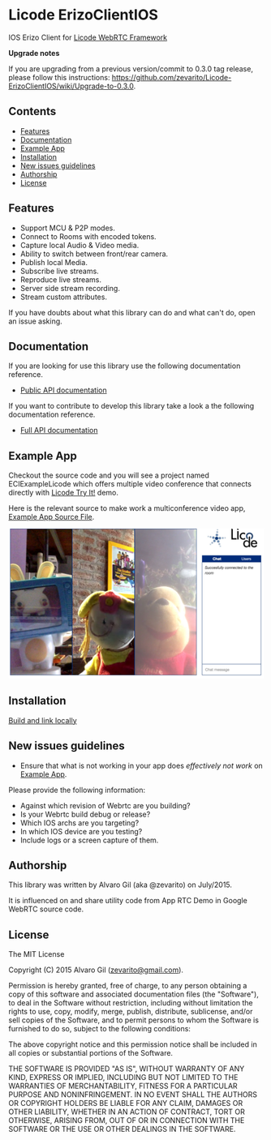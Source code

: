 # Licode ErizoClientIOS

IOS Erizo Client for [Licode WebRTC Framework](http://lynckia.com/licode)

**Upgrade notes**

If you are upgrading from a previous version/commit to 0.3.0 tag release, please follow this instructions: https://github.com/zevarito/Licode-ErizoClientIOS/wiki/Upgrade-to-0.3.0.

## Contents

* [Features](#features)
* [Documentation](#documentation)
* [Example App](#example-app)
* [Installation](#installation)
* [New issues guidelines](#new-issues-guidelines)
* [Authorship](#authorship)
* [License](#license)

## Features

  * Support MCU & P2P modes.
  * Connect to Rooms with encoded tokens.
  * Capture local Audio & Video media.
  * Ability to switch between front/rear camera.
  * Publish local Media.
  * Subscribe live streams.
  * Reproduce live streams.
  * Server side stream recording.
  * Stream custom attributes.

If you have doubts about what this library can do and what can't do, open an issue asking.

## Documentation

If you are looking for use this library use the following documentation reference.

* [Public API documentation](http://zevarito.github.io/Licode-ErizoClientIOS/docs/public/html/)

If you want to contribute to develop this library take a look a the following
documentation reference.

* [Full API documentation](http://zevarito.github.io/Licode-ErizoClientIOS/docs/dev/html/)

## Example App

Checkout the source code and you will see a project named ECIExampleLicode which
offers multiple video conference that connects directly with [Licode Try It!] demo.

Here is the relevant source to make work a multiconference video app, [Example App Source File].

![Example App](/screenshot.jpg?raw=true)

## Installation

[Build and link locally](https://github.com/zevarito/Licode-ErizoClientIOS/wiki/Build-locally-and-link-from-your-project)

## New issues guidelines

* Ensure that what is not working in your app does *effectively not work* on [Example App](#example-app).

Please provide the following information:

* Against which revision of Webrtc are you building?
* Is your Webrtc build debug or release?
* Which IOS archs are you targeting?
* In which IOS device are you testing?
* Include logs or a screen capture of them.

## Authorship

This library was written by Alvaro Gil (aka @zevarito) on July/2015.

It is influenced on and share utility code from App RTC Demo in Google WebRTC source code.

## License

The MIT License

Copyright (C) 2015 Alvaro Gil (zevarito@gmail.com).

Permission is hereby granted, free of charge, to any person obtaining a copy of this software and associated documentation files (the
"Software"), to deal in the Software without restriction, including without limitation the rights to use, copy, modify, merge, publish,
distribute, sublicense, and/or sell copies of the Software, and to permit persons to whom the Software is furnished to do so, subject to the
following conditions:

The above copyright notice and this permission notice shall be included in all copies or substantial portions of the Software.

THE SOFTWARE IS PROVIDED "AS IS", WITHOUT WARRANTY OF ANY KIND, EXPRESS OR IMPLIED, INCLUDING BUT NOT LIMITED TO THE WARRANTIES OF
MERCHANTABILITY, FITNESS FOR A PARTICULAR PURPOSE AND NONINFRINGEMENT. IN NO EVENT SHALL THE AUTHORS OR COPYRIGHT HOLDERS BE LIABLE FOR ANY
CLAIM, DAMAGES OR OTHER LIABILITY, WHETHER IN AN ACTION OF CONTRACT, TORT OR OTHERWISE, ARISING FROM, OUT OF OR IN CONNECTION WITH THE SOFTWARE
OR THE USE OR OTHER DEALINGS IN THE SOFTWARE.

[ECRoom]:http://zevarito.github.io/ErizoClientIOS/docs/public/html/Classes/ECRoom.html
[ECRoomDelegate]:http://zevarito.github.io/ErizoClientIOS/docs/public/html/Protocols/ECRoomDelegate.html
[CocoaPods]:https://cocoapods.org
[Install CocoaPods]:https://guides.cocoapods.org/using/getting-started.html
[Licode Try It!]:https://chotis2.dit.upm.es
[Example App Source File]:https://github.com/zevarito/ErizoClientIOS/blob/master/ECIExampleLicode/ECIExampleLicode/MultiConferenceViewController.m
